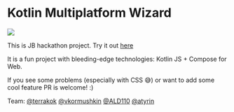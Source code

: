 # Kotlin Multiplatform Wizard

[![](https://raw.githubusercontent.com/terrakok/kmp-web-wizard/e41ac0245f9e1aabb17206b3e2eaa831559dcad2/img/image.png)](https://terrakok.github.io/kmp-web-wizard/)  

This is JB hackathon project.
Try it out [here](https://terrakok.github.io/kmp-web-wizard/)

It is a fun project with bleeding-edge technologies: Kotlin JS + Compose for Web.

If you see some problems (especially with CSS 😅) or want to add some cool feature PR is welcome! :)

Team:
[@terrakok](https://github.com/terrakok)
[@vkormushkin](https://github.com/vkormushkin)
[@ALD110](https://github.com/ALD110)
[@atyrin](https://github.com/atyrin)